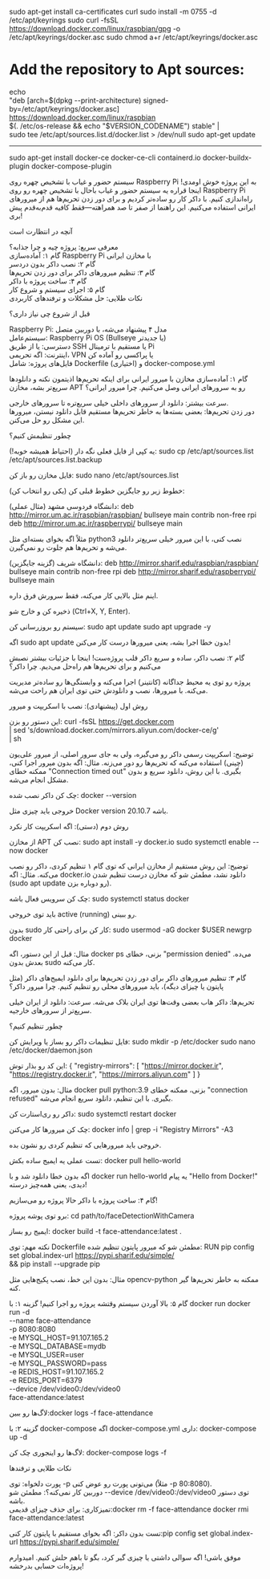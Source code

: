 sudo apt-get install ca-certificates curl
sudo install -m 0755 -d /etc/apt/keyrings
sudo curl -fsSL https://download.docker.com/linux/raspbian/gpg -o /etc/apt/keyrings/docker.asc
sudo chmod a+r /etc/apt/keyrings/docker.asc

# Add the repository to Apt sources:
echo \
  "deb [arch=$(dpkg --print-architecture) signed-by=/etc/apt/keyrings/docker.asc] https://download.docker.com/linux/raspbian \
  $(. /etc/os-release && echo "$VERSION_CODENAME") stable" | \
  sudo tee /etc/apt/sources.list.d/docker.list > /dev/null
sudo apt-get update 


----------------------------------------------- 

sudo apt-get install docker-ce docker-ce-cli containerd.io docker-buildx-plugin docker-compose-plugin



سیستم حضور و غیاب با تشخیص چهره روی Raspberry Pi
به این پروژه خوش اومدی! اینجا قراره یه سیستم حضور و غیاب باحال با تشخیص چهره رو روی Raspberry Pi راه‌اندازی کنیم. با داکر کار رو ساده‌تر کردیم و برای دور زدن تحریم‌ها هم از میرورهای ایرانی استفاده می‌کنیم. این راهنما از صفر تا صد همراهته—فقط کافیه قدم‌به‌قدم پیش بری!

آنچه در انتظارت است

معرفی سریع: پروژه چیه و چرا جذابه؟  
گام ۱: آماده‌سازی Raspberry Pi با مخازن ایرانی  
گام ۲: نصب داکر بدون دردسر  
گام ۳: تنظیم میرورهای داکر برای دور زدن تحریم‌ها  
گام ۴: ساخت پروژه با داکر  
گام ۵: اجرای سیستم و شروع کار  
نکات طلایی: حل مشکلات و ترفندهای کاربردی


قبل از شروع چی نیاز داری؟

Raspberry Pi: مدل ۴ پیشنهاد می‌شه، با دوربین متصل  
سیستم‌عامل: Raspberry Pi OS (Bullseye یا جدیدتر)  
دسترسی: یا از طریق SSH یا مستقیم با ترمینال Pi  
اینترنت: اگه تحریمی، VPN یا پراکسی رو آماده کن  
فایل‌های پروژه: شامل Dockerfile و (اختیاری) docker-compose.yml


گام ۱: آماده‌سازی مخازن با میرور ایرانی
برای اینکه تحریم‌ها اذیتمون نکنه و دانلودها سریع‌تر بشه، مخازن APT رو به سرورهای ایرانی وصل می‌کنیم.
چرا میرور ایرانی؟

سرعت بیشتر: دانلود از سرورهای داخلی خیلی سریع‌تره تا سرورهای خارجی.  
دور زدن تحریم‌ها: بعضی بسته‌ها به خاطر تحریم‌ها مستقیم قابل دانلود نیستن، میرورها این مشکل رو حل می‌کنن.

چطور تنظیمش کنیم؟

یه کپی از فایل فعلی نگه دار (احتیاط همیشه خوبه!):
sudo cp /etc/apt/sources.list /etc/apt/sources.list.backup


فایل مخازن رو باز کن:
sudo nano /etc/apt/sources.list


خطوط زیر رو جایگزین خطوط قبلی کن (یکی رو انتخاب کن):

دانشگاه فردوسی مشهد (مثال عملی):
deb http://mirror.um.ac.ir/raspbian/raspbian/ bullseye main contrib non-free rpi
deb http://mirror.um.ac.ir/raspberrypi/ bullseye main

مثلاً اگه بخوای بسته‌ای مثل python3 نصب کنی، با این میرور خیلی سریع‌تر دانلود می‌شه و تحریم‌ها هم جلوت رو نمی‌گیرن.

دانشگاه شریف (گزینه جایگزین):
deb http://mirror.sharif.edu/raspbian/raspbian/ bullseye main contrib non-free rpi
deb http://mirror.sharif.edu/raspberrypi/ bullseye main

اینم مثل بالایی کار می‌کنه، فقط سرورش فرق داره.



ذخیره کن و خارج شو (Ctrl+X, Y, Enter).

سیستم رو بروزرسانی کن:
sudo apt update
sudo apt upgrade -y


اگه sudo apt update بدون خطا اجرا بشه، یعنی میرورها درست کار می‌کنن!




گام ۲: نصب داکر، ساده و سریع
داکر قلب پروژه‌ست! اینجا با جزئیات بیشتر نصبش می‌کنیم و برای تحریم‌ها هم راه‌حل می‌دیم.
چرا داکر؟

پروژه رو توی یه محیط جداگانه (کانتینر) اجرا می‌کنه و وابستگی‌ها رو ساده‌تر مدیریت می‌کنه.
با میرورها، نصب و دانلودش حتی توی ایران هم راحت می‌شه.

روش اول (پیشنهادی): نصب با اسکریپت و میرور

این دستور رو بزن:
curl -fsSL https://get.docker.com \
  | sed 's/download.docker.com/mirrors.aliyun.com\/docker-ce/g' \
  | sh


توضیح: اسکریپت رسمی داکر رو می‌گیره، ولی به جای سرور اصلی، از میرور علی‌یون (چینی) استفاده می‌کنه که تحریم‌ها رو دور می‌زنه.
مثال: اگه بدون میرور اجرا کنی، ممکنه خطای "Connection timed out" بگیری. با این روش، دانلود سریع و بدون مشکل انجام می‌شه.


چک کن داکر نصب شده:
docker --version

خروجی باید چیزی مثل Docker version 20.10.7 باشه.


روش دوم (دستی): اگه اسکریپت کار نکرد

از مخازن APT نصب کن:
sudo apt install -y docker.io
sudo systemctl enable --now docker


توضیح: این روش مستقیم از مخازن ایرانی که توی گام ۱ تنظیم کردی، داکر رو نصب می‌کنه.
مثال: اگه docker.io دانلود نشد، مطمئن شو که مخازن درست تنظیم شدن (sudo apt update رو دوباره بزن).


چک کن سرویس فعال باشه:
sudo systemctl status docker

باید توی خروجی active (running) رو ببینی.


بدون sudo کار کن
برای راحتی کار:
sudo usermod -aG docker $USER
newgrp docker


مثال: قبل از این دستور، اگه docker ps بزنی، خطای "permission denied" می‌ده. بعدش بدون sudo کار می‌کنه.


گام ۳: تنظیم میرورهای داکر برای دور زدن تحریم‌ها
برای دانلود ایمیج‌های داکر (مثل پایتون یا چیزای دیگه)، باید میرورهای محلی رو تنظیم کنیم.
چرا میرور داکر؟

تحریم‌ها: داکر هاب بعضی وقت‌ها توی ایران بلاک می‌شه.
سرعت: دانلود از ایران خیلی سریع‌تر از سرورهای خارجیه.

چطور تنظیم کنیم؟

فایل تنظیمات داکر رو بساز یا ویرایش کن:
sudo mkdir -p /etc/docker
sudo nano /etc/docker/daemon.json


این کد رو بذار توش:
{
  "registry-mirrors": [
    "https://mirror.docker.ir",
    "https://registry.docker.ir",
    "https://mirrors.aliyun.com"
  ]
}


مثال: بدون میرور، اگه docker pull python:3.9 بزنی، ممکنه خطای "connection refused" بگیری. با این تنظیم، دانلود سریع انجام می‌شه.


داکر رو ری‌استارت کن:
sudo systemctl restart docker


چک کن میرورها کار می‌کنن:
docker info | grep -i "Registry Mirrors" -A3

خروجی باید میرورهایی که تنظیم کردی رو نشون بده.


تست عملی
یه ایمیج ساده بکش:
docker pull hello-world

اگه بدون خطا دانلود شد و با docker run hello-world یه پیام "Hello from Docker!" دیدی، یعنی همه‌چیز درسته!

گام ۴: ساخت پروژه با داکر
حالا پروژه رو می‌سازیم!

برو توی پوشه پروژه:
cd path/to/faceDetectionWithCamera


ایمیج رو بساز:
docker build -t face-attendance:latest .




نکته مهم: توی Dockerfile مطمئن شو که میرور پایتون تنظیم شده:
RUN pip config set global.index-url https://pypi.sharif.edu/simple/ \
 && pip install --upgrade pip


مثال: بدون این خط، نصب پکیج‌هایی مثل opencv-python ممکنه به خاطر تحریم‌ها گیر کنه.



گام ۵: بالا آوردن سیستم
وقتشه پروژه رو اجرا کنیم!
گزینه ۱: با docker run
docker run -d \
  --name face-attendance \
  -p 8080:8080 \
  -e MYSQL_HOST=91.107.165.2 \
  -e MYSQL_DATABASE=mydb \
  -e MYSQL_USER=user \
  -e MYSQL_PASSWORD=pass \
  -e REDIS_HOST=91.107.165.2 \
  -e REDIS_PORT=6379 \
  --device /dev/video0:/dev/video0 \
  face-attendance:latest


لاگ‌ها رو ببین:docker logs -f face-attendance



گزینه ۲: با docker-compose
اگه docker-compose.yml داری:
docker-compose up -d

لاگ‌ها رو اینجوری چک کن:
docker-compose logs -f


نکات طلایی و ترفندها

پورت دلخواه: توی -p می‌تونی پورت رو عوض کنی (مثلاً -p 80:8080).  
دوربین کار نمی‌کنه؟: مطمئن شو --device /dev/video0:/dev/video0 توی دستور باشه.  
تمیزکاری: برای حذف چیزای قدیمی:docker rm -f face-attendance
docker rmi face-attendance:latest


تست بدون داکر: اگه بخوای مستقیم با پایتون کار کنی:pip config set global.index-url https://pypi.sharif.edu/simple/




موفق باشی!
اگه سوالی داشتی یا چیزی گیر کرد، بگو تا باهم حلش کنیم. امیدوارم پروژه‌ات حسابی بدرخشه!
